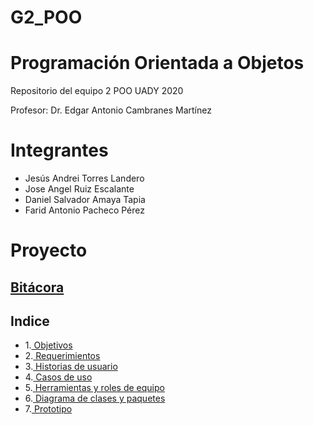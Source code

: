 # G2_POO
# Programación Orientada a Objetos

Repositorio del equipo 2 POO UADY 2020

Profesor: Dr. Edgar Antonio Cambranes Martínez

# Integrantes
* Jesús Andrei Torres Landero
* Jose Angel Ruiz Escalante
* Daniel Salvador Amaya Tapia
* Farid Antonio Pacheco Pérez

# Proyecto
## [ Bitácora](ProyectoDelEquipo/Bitacora.txt)
## Indice
* 1.[ Objetivos](ProyectoDelEquipo/Objetivos.md)
* 2.[ Requerimientos](ProyectoDelEquipo/Requerimientos.md)
* 3.[ Historias de usuario](ProyectoDelEquipo/Historia_de_Usuario.md)
* 4.[ Casos de uso](ProyectoDelEquipo/Casos_de_Uso.md)
* 5.[ Herramientas y roles de equipo](ProyectoDelEquipo/Roles_de_Equipo.md)
* 6.[ Diagrama de clases y paquetes](ProyectoDelEquipo/diagramaClases_paquete.md)
* 7.[ Prototipo](https://www.figma.com/proto/53Esj8R5f7GGK57IqEFovv/Proyecto-POO?node-id=32%3A50&scaling=scale-down-width)
